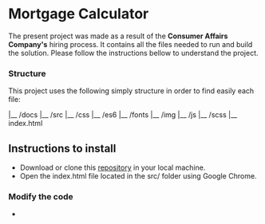 # Mortgage Calculator

The present project was made as a result of the **Consumer Affairs Company's** hiring process. It contains all the files needed to run and build the solution. Please follow the instructions bellow to understand the project.

### Structure
This project uses the following simply structure in order to find easily each file:

|__ /docs
|__ /src
    |__ /css
    |__ /es6
    |__ /fonts
    |__ /img
    |__ /js
    |__ /scss
    |__ index.html

## Instructions to install
- Download or clone this [repository](https://github.com/CarlosAngulo/Mortgage-Calculator.git) in your local machine.
- Open the index.html file located in the src/ folder using Google Chrome.

### Modify the code
- 
